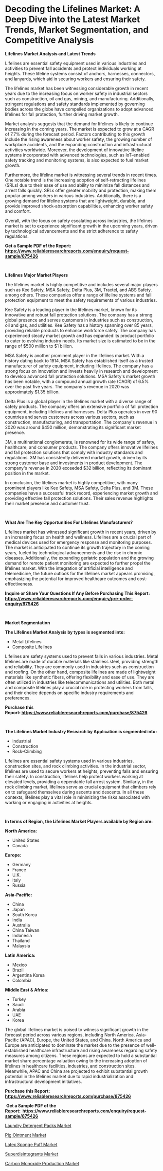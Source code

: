 <p><h1>Decoding the Lifelines Market: A Deep Dive into the Latest Market Trends, Market Segmentation, and Competitive Analysis</h1></p><p><strong>Lifelines Market Analysis and Latest Trends</strong></p>
<p><p>Lifelines are essential safety equipment used in various industries and activities to prevent fall accidents and protect individuals working at heights. These lifeline systems consist of anchors, harnesses, connectors, and lanyards, which aid in securing workers and ensuring their safety.</p><p>The lifelines market has been witnessing considerable growth in recent years due to the increasing focus on worker safety in industrial sectors such as construction, oil and gas, mining, and manufacturing. Additionally, stringent regulations and safety standards implemented by governing bodies across the globe have compelled organizations to adopt advanced lifelines for fall protection, further driving market growth.</p><p>Market analysis suggests that the demand for lifelines is likely to continue increasing in the coming years. The market is expected to grow at a CAGR of 7.7% during the forecast period. Factors contributing to this growth include the rising awareness about worker safety, the growing number of workplace accidents, and the expanding construction and infrastructural activities worldwide. Moreover, the development of innovative lifeline systems incorporated with advanced technologies, such as IoT-enabled safety tracking and monitoring systems, is also expected to fuel market growth.</p><p>Furthermore, the lifeline market is witnessing several trends in recent times. One notable trend is the increasing adoption of self-retracting lifelines (SRLs) due to their ease of use and ability to minimize fall distances and arrest falls quickly. SRLs offer greater mobility and protection, making them popular among workers in various industries. Additionally, there is a growing demand for lifeline systems that are lightweight, durable, and provide improved shock-absorption capabilities, enhancing worker safety and comfort.</p><p>Overall, with the focus on safety escalating across industries, the lifelines market is set to experience significant growth in the upcoming years, driven by technological advancements and the strict adherence to safety regulations.</p></p>
<p><strong>Get a Sample PDF of the Report:&nbsp; <a href="https://www.reliableresearchreports.com/enquiry/request-sample/875426">https://www.reliableresearchreports.com/enquiry/request-sample/875426</a></strong></p>
<p>&nbsp;</p>
<p><strong>Lifelines Major Market Players</strong></p>
<p><p>The lifelines market is highly competitive and includes several major players such as Kee Safety, MSA Safety, Delta Plus, 3M, Tractel, and ABS Safety, among others. These companies offer a range of lifeline systems and fall protection equipment to meet the safety requirements of various industries.</p><p>Kee Safety is a leading player in the lifelines market, known for its innovative and robust fall protection solutions. The company has a strong global presence and serves customers in industries such as construction, oil and gas, and utilities. Kee Safety has a history spanning over 85 years, providing reliable products to enhance workforce safety. The company has experienced steady market growth and has expanded its product portfolio to cater to evolving industry needs. Its market size is estimated to be in the range of $500 million to $1 billion.</p><p>MSA Safety is another prominent player in the lifelines market. With a history dating back to 1914, MSA Safety has established itself as a trusted manufacturer of safety equipment, including lifelines. The company has a strong focus on innovation and invests heavily in research and development to develop advanced fall protection solutions. MSA Safety's market growth has been notable, with a compound annual growth rate (CAGR) of 6.5% over the past five years. The company's revenue in 2020 was approximately $1.35 billion.</p><p>Delta Plus is a global player in the lifelines market with a diverse range of safety products. The company offers an extensive portfolio of fall protection equipment, including lifelines and harnesses. Delta Plus operates in over 90 countries and serves customers across various sectors, such as construction, manufacturing, and transportation. The company's revenue in 2020 was around $450 million, demonstrating its significant market presence.</p><p>3M, a multinational conglomerate, is renowned for its wide range of safety, healthcare, and consumer products. The company offers innovative lifelines and fall protection solutions that comply with industry standards and regulations. 3M has consistently delivered market growth, driven by its strong customer base and investments in product development. The company's revenue in 2020 exceeded $32 billion, reflecting its dominant position in the market.</p><p>In conclusion, the lifelines market is highly competitive, with many prominent players like Kee Safety, MSA Safety, Delta Plus, and 3M. These companies have a successful track record, experiencing market growth and providing effective fall protection solutions. Their sales revenue highlights their market presence and customer trust.</p></p>
<p>&nbsp;</p>
<p><strong>What Are The Key Opportunities For Lifelines Manufacturers?</strong></p>
<p><p>Lifelines market has witnessed significant growth in recent years, driven by an increasing focus on health and wellness. Lifelines are a crucial part of medical devices used for emergency response and monitoring purposes. The market is anticipated to continue its growth trajectory in the coming years, fueled by technological advancements and the rise in chronic diseases. Additionally, the expanding geriatric population and the growing demand for remote patient monitoring are expected to further propel the lifelines market. With the integration of artificial intelligence and telemedicine, the future outlook for the lifelines market appears promising, emphasizing the potential for improved healthcare outcomes and cost-effectiveness.</p></p>
<p><strong>Inquire or Share Your Questions If Any Before Purchasing This Report: <a href="https://www.reliableresearchreports.com/enquiry/pre-order-enquiry/875426">https://www.reliableresearchreports.com/enquiry/pre-order-enquiry/875426</a></strong></p>
<p>&nbsp;</p>
<p><strong>Market Segmentation</strong></p>
<p><strong>The Lifelines Market Analysis by types is segmented into:</strong></p>
<p><ul><li>Metal Lifelines</li><li>Composite Lifelines</li></ul></p>
<p><p>Lifelines are safety systems used to prevent falls in various industries. Metal lifelines are made of durable materials like stainless steel, providing strength and reliability. They are commonly used in industries such as construction and roofing. On the other hand, composite lifelines are made of lightweight materials like synthetic fibers, offering flexibility and ease of use. They are often utilized in industries like telecommunications and utilities. Both metal and composite lifelines play a crucial role in protecting workers from falls, and their choice depends on specific industry requirements and preferences.</p></p>
<p><strong>Purchase this Report:&nbsp;<a href="https://www.reliableresearchreports.com/purchase/875426">https://www.reliableresearchreports.com/purchase/875426</a></strong></p>
<p>&nbsp;</p>
<p><strong>The Lifelines Market Industry Research by Application is segmented into:</strong></p>
<p><ul><li>Industrial</li><li>Construction</li><li>Rock-Climbing</li></ul></p>
<p><p>Lifelines are essential safety systems used in various industries, construction sites, and rock climbing activities. In the industrial sector, lifelines are used to secure workers at heights, preventing falls and ensuring their safety. In construction, lifelines help protect workers working at elevated levels, providing a dependable fall arrest system. Similarly, in the rock climbing market, lifelines serve as crucial equipment that climbers rely on to safeguard themselves during ascents and descents. In all these contexts, lifelines play a vital role in minimizing the risks associated with working or engaging in activities at heights.</p></p>
<p>&nbsp;</p>
<p><strong>In terms of Region, the Lifelines Market Players available by Region are:</strong></p>
<p>
    <p> <strong> North America: </strong>
        <ul>
            <li>United States</li>
            <li>Canada</li>
        </ul>
        </p> 
    <p> <strong> Europe: </strong>
        <ul>
            <li>Germany</li>
            <li>France</li>
            <li>U.K.</li>
            <li>Italy</li>
            <li>Russia</li>
        </ul>
        </p> 
    <p> <strong> Asia-Pacific: </strong>
        <ul>
            <li>China</li>
            <li>Japan</li>
            <li>South Korea</li>
            <li>India</li>
            <li>Australia</li>
            <li>China Taiwan</li>
            <li>Indonesia</li>
            <li>Thailand</li>
            <li>Malaysia</li>
        </ul>
        </p> 
    <p> <strong> Latin America: </strong>
        <ul>
            <li>Mexico</li>
            <li>Brazil</li>
            <li>Argentina Korea</li>
            <li>Colombia</li>
        </ul>
        </p> 
    <p> <strong> Middle East & Africa: </strong>
        <ul>
            <li>Turkey</li>
            <li>Saudi</li>
            <li>Arabia</li>
            <li>UAE</li>
            <li>Korea</li>
        </ul>
    </p>
    </p>
<p><p>The global lifelines market is poised to witness significant growth in the forecast period across various regions, including North America, Asia-Pacific (APAC), Europe, the United States, and China. North America and Europe are anticipated to dominate the market due to the presence of well-established healthcare infrastructure and rising awareness regarding safety measures among citizens. These regions are expected to hold a substantial market share percentage valuation owing to the increasing adoption of lifelines in healthcare facilities, industries, and construction sites. Meanwhile, APAC and China are projected to exhibit substantial growth potential in the lifelines market due to rapid industrialization and infrastructural development initiatives.</p></p>
<p><strong>Purchase this Report: <a href="https://www.reliableresearchreports.com/purchase/875426">https://www.reliableresearchreports.com/purchase/875426</a></strong></p>
<p>&nbsp;<strong>Get a Sample PDF of the Report:&nbsp;&nbsp;<a href="https://www.reliableresearchreports.com/enquiry/request-sample/875426">https://www.reliableresearchreports.com/enquiry/request-sample/875426</a></strong></p>
<p><strong></strong></p>
<p><p><a href="https://github.com/RichRobinson5/Market-Research-Report-List-1/blob/main/laundry-detergent-packs-market.md">Laundry Detergent Packs Market</a></p><p><a href="https://medium.com/@loriwatson1948/pig-ointment-market-size-growth-forecast-2023-2030-d6cba45584a2">Pig Ointment Market</a></p><p><a href="https://github.com/JameTravis/Market-Research-Report-List-1/blob/main/latex-sponge-puff-market.md">Latex Sponge Puff Market</a></p><p><a href="https://www.reportprime.com/superdisintegrants-r11493">Superdisintegrants Market</a></p><p><a href="https://www.linkedin.com/pulse/decoding-carbon-monoxide-production-market-deep-dive-latest-0ohre/">Carbon Monoxide Production Market</a></p></p>